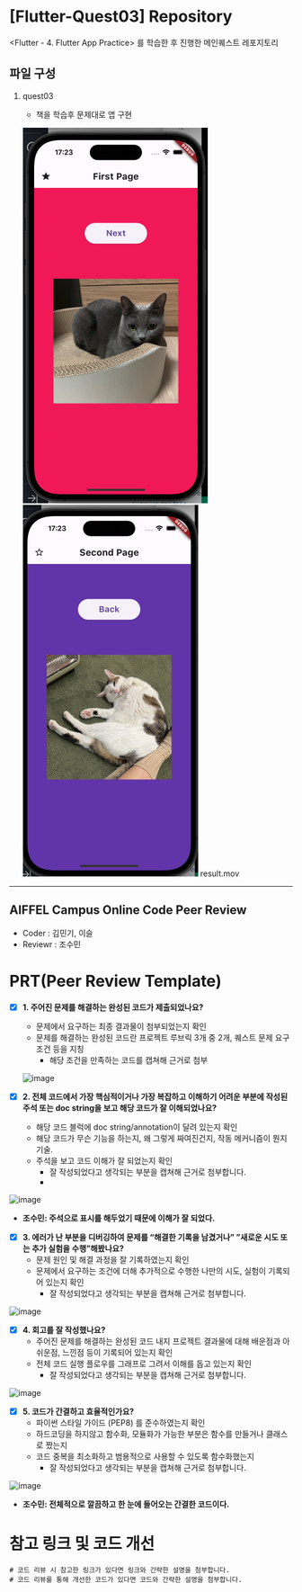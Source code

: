 # [Flutter-Quest03] Repository

<Flutter - 4. Flutter App Practice> 를 학습한 후 진행한 메인퀘스트 레포지토리

## 파일 구성

1. quest03
   - 책을 학습후 문제대로 앱 구현

   ![image1](result_1.png)
   ![image2](result_2.png)
   result.mov

---

## AIFFEL Campus Online Code Peer Review

- Coder : 김민기, 이슬
- Reviewr : 조수민


# PRT(Peer Review Template)
- [x]  **1. 주어진 문제를 해결하는 완성된 코드가 제출되었나요?**
    - 문제에서 요구하는 최종 결과물이 첨부되었는지 확인
    - 문제를 해결하는 완성된 코드란 프로젝트 루브릭 3개 중 2개, 
    퀘스트 문제 요구조건 등을 지칭
        - 해당 조건을 만족하는 코드를 캡쳐해 근거로 첨부  
          
     ![image](https://github.com/whtnals135/AIFFEL_Online_Quest_minki/assets/149548856/6935d24a-1716-4240-a476-fd63ac6c9ad7)

    
- [x]  **2. 전체 코드에서 가장 핵심적이거나 가장 복잡하고 이해하기 어려운 부분에 작성된 
주석 또는 doc string을 보고 해당 코드가 잘 이해되었나요?**
    - 해당 코드 블럭에 doc string/annotation이 달려 있는지 확인
    - 해당 코드가 무슨 기능을 하는지, 왜 그렇게 짜여진건지, 작동 메커니즘이 뭔지 기술.
    - 주석을 보고 코드 이해가 잘 되었는지 확인
        - 잘 작성되었다고 생각되는 부분을 캡쳐해 근거로 첨부합니다.
        - 
![image](https://github.com/whtnals135/AIFFEL_Online_Quest_minki/assets/149548856/420a7620-1e72-4ac3-a873-cfe25a318629)
- **조수민: 주석으로 표시를 해두었기 때문에 이해가 잘 되었다.**

        
- [x]  **3. 에러가 난 부분을 디버깅하여 문제를 “해결한 기록을 남겼거나” 
”새로운 시도 또는 추가 실험을 수행”해봤나요?**
    - 문제 원인 및 해결 과정을 잘 기록하였는지 확인
    - 문제에서 요구하는 조건에 더해 추가적으로 수행한 나만의 시도, 
    실험이 기록되어 있는지 확인
        - 잘 작성되었다고 생각되는 부분을 캡쳐해 근거로 첨부합니다.  

![image](https://github.com/whtnals135/AIFFEL_Online_Quest_minki/assets/149548856/7fbfe506-34c2-473f-ac2d-78c8bbeb53ae)


- [x]  **4. 회고를 잘 작성했나요?**
    - 주어진 문제를 해결하는 완성된 코드 내지 프로젝트 결과물에 대해
    배운점과 아쉬운점, 느낀점 등이 기록되어 있는지 확인
    - 전체 코드 실행 플로우를 그래프로 그려서 이해를 돕고 있는지 확인
        - 잘 작성되었다고 생각되는 부분을 캡쳐해 근거로 첨부합니다.  

![image](https://github.com/whtnals135/AIFFEL_Online_Quest_minki/assets/149548856/3001a589-8a3e-4143-bdca-2cd4f001afc8)

        
- [x]  **5. 코드가 간결하고 효율적인가요?**
    - 파이썬 스타일 가이드 (PEP8) 를 준수하였는지 확인
    - 하드코딩을 하지않고 함수화, 모듈화가 가능한 부분은 함수를 만들거나 클래스로 짰는지
    - 코드 중복을 최소화하고 범용적으로 사용할 수 있도록 함수화했는지
        - 잘 작성되었다고 생각되는 부분을 캡쳐해 근거로 첨부합니다.  

![image](https://github.com/whtnals135/AIFFEL_Online_Quest_minki/assets/149548856/eabf5a48-0d3a-4af7-b27a-bd8c11bf971c)

- **조수민: 전체적으로 깔끔하고 한 눈에 들어오는 간결한 코드이다.**

# 참고 링크 및 코드 개선
```
# 코드 리뷰 시 참고한 링크가 있다면 링크와 간략한 설명을 첨부합니다.
# 코드 리뷰를 통해 개선한 코드가 있다면 코드와 간략한 설명을 첨부합니다.
```
